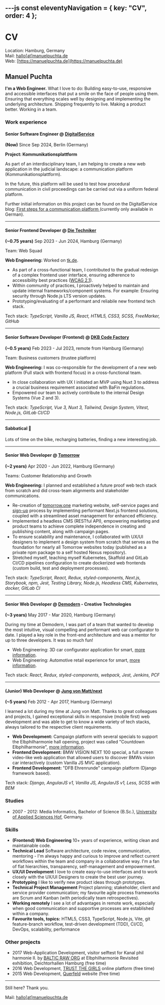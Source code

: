 ---js
const eleventyNavigation = {
	key: "CV",
	order: 4
};
---

# CV

Location: Hamburg, Germany\
Mail: [hallo[at]manuelpuchta.de](mailto:hallo@manuelpuchta.de)\
Web: [https://manuelpuchta.de](https://manuelpuchta.de)

## Manuel Puchta

**I'm a Web Engineer.** What I love to do: Building easy-to-use, responsive and accessible interfaces that put a smile on the face of people using them. Ensuring that everything scales well by designing and implementing the underlying architecture. Shipping frequently to live. Making a product better. Working in a team.

### Work experience

#### Senior Software Engineer @ [DigitalService](https://digitalservice.bund.de/)

**(Now)** Since Sep 2024, Berlin (Germany)

**Project: Kommunikationsplattform**

As part of an interdisciplinary team, I am helping to create a new web application in the judicial landscape: a communication platform (Kommunikationsplattform).

In the future, this platform will be used to test how procedural communication in civil proceedings can be carried out via a uniform federal platform.

Further initial information on this project can be found on the DigitalService blog: [First steps for a communication platform ](https://digitalservice.bund.de/blog/erste-schritte-fuer-eine-kommunikationsplattform-fuer-zivilgerichtliche-online-verfahren) (currently only available in German).

---

#### Senior Frontend Developer @ [Die Techniker](https://www.tk.de/)

**(~0.75 years)** Sep 2023 - Jun 2024, Hamburg (Germany)

Team: Web Squad

**Web Engineering:** Worked on [tk.de](https://www.tk.de/).

- As part of a cross-functional team, I contributed to the gradual redesign of a complex frontend user interface, ensuring adherence to accessibility best practices ([WCAG 2.1](https://www.w3.org/TR/WCAG21/)).
- Within community of practices, I proactively helped to maintain and update internal frameworks/component systems. For example: Ensuring security through Node.js LTS version updates.
- Prototyping/evaluating of a performant and reliabile new frontend tech stack.

Tech stack: _TypeScript, Vanilla JS, React, HTML5, CSS3, SCSS, FreeMarker, GitHub_

---

#### Senior Software Developer (Frontend) @ [DKB Code Factory](https://dkbcodefactory.com/)

**(~0.5 years)** Feb 2023 - Jul 2023, remote from Hamburg (Germany)

Team: Business customers (trustee platform)

**Web Engineering:** I was co-responsible for the development of a new web platform (Full stack with frontend focus) in a cross-functional team.

- In close collaboration with UX I initiated an MVP using Nuxt 3 to address a crucial business requirement associated with BaFin regulations.
- Empowered our team to actively contribute to the internal Design Systems (Vue 2 and 3).

Tech stack: _TypeScript, Vue 3, Nuxt 3, Tailwind, Design System, Vitest, Node.js, GitLab CI/CD_

---

#### Sabbatical 🌴

Lots of time on the bike, recharging batteries, finding a new interesting job.

---

#### Senior Web Developer @ [Tomorrow](https://www.tomorrow.one/)

**(~2 years)** Apr 2020 - Jun 2022, Hamburg (Germany)

Teams: Customer Relationship and Growth

**Web Engineering:** I planned and established a future proof web tech stack from scratch and did cross-team alignments and stakeholder communications.

- Re-creation of [tomorrow.one](https://www.tomorrow.one/) marketing website, self-service pages and [sign-up](https://get.tomorrow.one/en-EU/start/) process by implementing performant Next.js frontend solutions, coupled with a streamlined asset management for enhanced efficiency.
- Implemented a headless CMS (RESTful API), empowering marketing and product teams to achieve complete independence in creating and publishing content, along with campaign pages.
- To ensure scalability and maintenance, I collaborated with UX/UI designers to implement a design system from scratch that serves as the foundation for nearly all Tomorrow websites today (published as a private npm package to a self hosted Nexus repository).
- Stretched myself, teaching myself Kubernetes, Skaffold and GitLab CI/CD pipelines configuration to create dockerized web frontends (custom build, test and deployment processes).

Tech stack: _TypeScript, React, Redux, styled-components, Next.js, Storybook, npm, Jest, Testing Library, Node.js, Headless CMS, Kubernetes, docker, GitLab CI_

---

#### Senior Web Developer @ [Demodern](https://demodern.com/) - Creative Technologies

**(~3 years)** May 2017 - Mar 2020, Hamburg (Germany)

During my time at Demodern, I was part of a team that wanted to develop the most intuitive, visual compelling and performant web car configurator to date. I played a key role in the front-end architecture and was a mentor for up to three developers. It was so much fun!

- Web Engineering: 3D car configurator application for smart, [more information](https://demodern.com/projects/smart-cc).
- Web Engineering: Automotive retail experience for smart, [more information](https://demodern.com/projects/smart-cities-retail-experience).

Tech stack: _React, Redux, styled-components, webpack, Jest, Jenkins, PCF_

---

#### (Junior) Web Developer @ [Jung von Matt/next](https://www.jvm.com/)

**(~5 years)** Feb 2012 - Apr 2017, Hamburg (Germany)

I learned a lot during my time at Jung von Matt. Thanks to great colleagues and projects, I gained exceptional skills in responsive (mobile first) web development and was able to get to know a wide variety of tech stacks, always tailored to the respective client requirements.

- **Web Development:** Campaign platform with several specials to support the Elbphilharmonie hall opening, project was called "Countdown Elbphilharmonie", [more information](https://www.elbphilharmonie.de/en/mediatheque/next-door#!/).
- **Frontend Development:** BMW VISION NEXT 100 special, a full screen video-like web application that allowed users to discover BMWs vision car interactively (custom Vanilla JS MVC application).
- **Frontend Development:** "DFB Ehrenrunde" campaign platform (Django framework based).

Tech stack: _Django, AngularJS v1, Vanilla JS, AngularJS v1, Less, SCSS with BEM_

### Studies

- 2007 - 2012: Media Informatics, Bachelor of Science (B.Sc.), [University of Applied Sciences Hof](https://www.hof-university.com/), Germany.

### Skills

- **(Frontend) Web Engineering** 10+ years of experience, writing clean and maintainable code.
- **Technical Lead** Software architecture, code review, communication, mentoring - I'm always happy and curious to improve and reflect current workflows within the team and company in a collaborative way. I'm a fan of flat hierarchies, transparency, self-management and empowerment.
- **UX/UI Development** I love to create easy-to-use interfaces and to work closely with the UX/UI Designers to create the best user journey.
- **Prototyping** I like to verify new product ideas through prototypes.
- **Technical Project Management** Project planning; stakeholder, client and service provider communication; my favourite agile process frameworks are Scrum and Kanban (with periodically team retrospectives).
- **Working remotely** I see a lot of advantages in remote work, especially when good communication and supportive processes are established within a company.
- **Favourite tools, topics:** HTML5, CSS3, TypeScript, Node.js, Vite, git feature-branch workflow, test-driven development (TDD), CI/CD, DevOps, scalability, performance

### Other projects

- 2017 Web-Application Development, visitor selftest for Kanal phil harmonie II. by [BALTIC RAW ORG](http://www.balticraw.org/kanal-spiel-harmonie-ii-groupshow/) at Elbphilharmonie Revisited exhibition, Deichtorhallen Hamburg (free time)
- 2016 Web Development, [TRUST THE GIRLS](http://trustthegirls.org/) online platform (free time)
- 2015 Web Development, [Querfeld](http://querfeld.bio/) website (free time)

---

Still here? Thank you.

Mail: [hallo[at]manuelpuchta.de](mailto:hallo@manuelpuchta.de)

